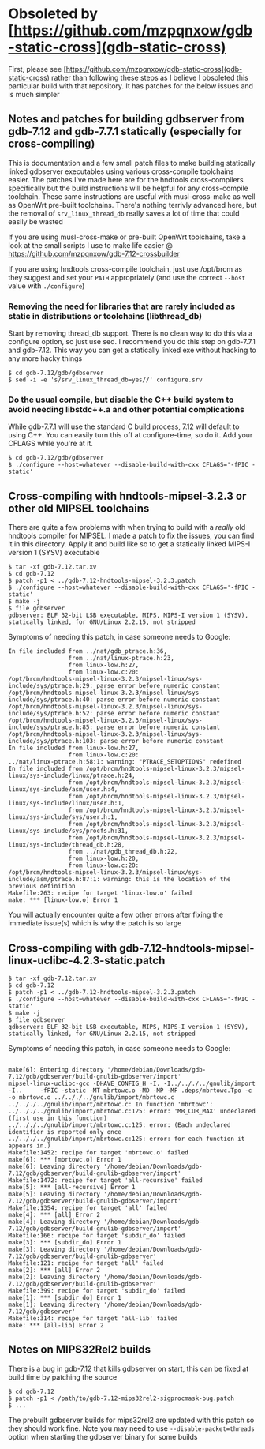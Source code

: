 # Obsoleted by [https://github.com/mzpqnxow/gdb-static-cross](gdb-static-cross)

First, please see [https://github.com/mzpqnxow/gdb-static-cross](gdb-static-cross) rather than following these steps as I believe I obsoleted this particular build with that repository. It has patches for the below issues and is much simpler

## Notes and patches for building gdbserver from gdb-7.12 and gdb-7.7.1 statically (especially for cross-compiling)

This is documentation and a few small patch files to make building statically linked gdbserver executables using various cross-compile toolchains easier. The patches I've made here are for the hndtools cross-compilers specifically but the build instructions will be helpful for any cross-compile toolchain. These same instructions are useful with musl-cross-make as well as OpenWrt pre-built toolchains. There's nothing terrivly advanced here, but the removal of ```srv_linux_thread_db``` really saves a lot of time that could easily be wasted

If you are using musl-cross-make or pre-built OpenWrt toolchains, take a look at the small scripts I use to make life easier @ https://github.com/mzpqnxow/gdb-7.12-crossbuilder

If you are using hndtools cross-compile toolchain, just use /opt/brcm as they suggest and set your ```PATH``` appropriately (and use the correct ```--host``` value with ```./configure```)

### Removing the need for libraries that are rarely included as static in distributions or toolchains (libthread_db)

Start by removing thread_db support. There is no clean way to do this via a configure option, so just use sed. I recommend you do this step on gdb-7.7.1 and gdb-7.12. This way you can get a statically linked exe without hacking to any more hacky things

```
$ cd gdb-7.12/gdb/gdbserver
$ sed -i -e 's/srv_linux_thread_db=yes//' configure.srv
```

### Do the usual compile, but disable the C++ build system to avoid needing libstdc++.a and other potential complications

While gdb-7.7.1 will use the standard C build process, 7.12 will default to using C++. You can easily turn this off at configure-time, so do it. Add your CFLAGS while you're at it.

```
$ cd gdb-7.12/gdb/gdbserver
$ ./configure --host=whatever --disable-build-with-cxx CFLAGS='-fPIC -static'
```

## Cross-compiling with hndtools-mipsel-3.2.3 or other old MIPSEL toolchains

There are quite a few problems with when trying to build with a *really* old hndtools compiler for MIPSEL. I made a patch to fix the issues, you can find it in this directory. Apply it and build like so to get a statically linked MIPS-I version 1 (SYSV) executable

```
$ tar -xf gdb-7.12.tar.xv
$ cd gdb-7.12
$ patch -p1 < ../gdb-7.12-hndtools-mipsel-3.2.3.patch
$ ./configure --host=whatever --disable-build-with-cxx CFLAGS='-fPIC -static'
$ make -j
$ file gdbserver 
gdbserver: ELF 32-bit LSB executable, MIPS, MIPS-I version 1 (SYSV), statically linked, for GNU/Linux 2.2.15, not stripped
```

Symptoms of needing this patch, in case someone needs to Google:

```
In file included from ../nat/gdb_ptrace.h:36,
                 from ../nat/linux-ptrace.h:23,
                 from linux-low.h:27,
                 from linux-low.c:20:
/opt/brcm/hndtools-mipsel-linux-3.2.3/mipsel-linux/sys-include/sys/ptrace.h:29: parse error before numeric constant
/opt/brcm/hndtools-mipsel-linux-3.2.3/mipsel-linux/sys-include/sys/ptrace.h:40: parse error before numeric constant
/opt/brcm/hndtools-mipsel-linux-3.2.3/mipsel-linux/sys-include/sys/ptrace.h:52: parse error before numeric constant
/opt/brcm/hndtools-mipsel-linux-3.2.3/mipsel-linux/sys-include/sys/ptrace.h:85: parse error before numeric constant
/opt/brcm/hndtools-mipsel-linux-3.2.3/mipsel-linux/sys-include/sys/ptrace.h:103: parse error before numeric constant
In file included from linux-low.h:27,
                 from linux-low.c:20:
../nat/linux-ptrace.h:58:1: warning: "PTRACE_SETOPTIONS" redefined
In file included from /opt/brcm/hndtools-mipsel-linux-3.2.3/mipsel-linux/sys-include/linux/ptrace.h:24,
                 from /opt/brcm/hndtools-mipsel-linux-3.2.3/mipsel-linux/sys-include/asm/user.h:4,
                 from /opt/brcm/hndtools-mipsel-linux-3.2.3/mipsel-linux/sys-include/linux/user.h:1,
                 from /opt/brcm/hndtools-mipsel-linux-3.2.3/mipsel-linux/sys-include/sys/user.h:1,
                 from /opt/brcm/hndtools-mipsel-linux-3.2.3/mipsel-linux/sys-include/sys/procfs.h:31,
                 from /opt/brcm/hndtools-mipsel-linux-3.2.3/mipsel-linux/sys-include/thread_db.h:28,
                 from ../nat/gdb_thread_db.h:22,
                 from linux-low.h:20,
                 from linux-low.c:20:
/opt/brcm/hndtools-mipsel-linux-3.2.3/mipsel-linux/sys-include/asm/ptrace.h:87:1: warning: this is the location of the previous definition
Makefile:263: recipe for target 'linux-low.o' failed
make: *** [linux-low.o] Error 1
```

You will actually encounter quite a few other errors after fixing the immediate issue(s) which is why the patch is so large

## Cross-compiling with gdb-7.12-hndtools-mipsel-linux-uclibc-4.2.3-static.patch

```
$ tar -xf gdb-7.12.tar.xv
$ cd gdb-7.12
$ patch -p1 < ../gdb-7.12-hndtools-mipsel-3.2.3.patch
$ ./configure --host=whatever --disable-build-with-cxx CFLAGS='-fPIC -static'
$ make -j
$ file gdbserver
gdbserver: ELF 32-bit LSB executable, MIPS, MIPS-I version 1 (SYSV), statically linked, for GNU/Linux 2.2.15, not stripped
```

Symptoms of needing this patch, in case someone needs to Google:

```

make[6]: Entering directory '/home/debian/Downloads/gdb-7.12/gdb/gdbserver/build-gnulib-gdbserver/import'
mipsel-linux-uclibc-gcc -DHAVE_CONFIG_H -I. -I../.././../gnulib/import -I..     -fPIC -static -MT mbrtowc.o -MD -MP -MF .deps/mbrtowc.Tpo -c -o mbrtowc.o ../.././../gnulib/import/mbrtowc.c
../.././../gnulib/import/mbrtowc.c: In function 'mbrtowc':
../.././../gnulib/import/mbrtowc.c:125: error: 'MB_CUR_MAX' undeclared (first use in this function)
../.././../gnulib/import/mbrtowc.c:125: error: (Each undeclared identifier is reported only once
../.././../gnulib/import/mbrtowc.c:125: error: for each function it appears in.)
Makefile:1452: recipe for target 'mbrtowc.o' failed
make[6]: *** [mbrtowc.o] Error 1
make[6]: Leaving directory '/home/debian/Downloads/gdb-7.12/gdb/gdbserver/build-gnulib-gdbserver/import'
Makefile:1472: recipe for target 'all-recursive' failed
make[5]: *** [all-recursive] Error 1
make[5]: Leaving directory '/home/debian/Downloads/gdb-7.12/gdb/gdbserver/build-gnulib-gdbserver/import'
Makefile:1354: recipe for target 'all' failed
make[4]: *** [all] Error 2
make[4]: Leaving directory '/home/debian/Downloads/gdb-7.12/gdb/gdbserver/build-gnulib-gdbserver/import'
Makefile:166: recipe for target 'subdir_do' failed
make[3]: *** [subdir_do] Error 1
make[3]: Leaving directory '/home/debian/Downloads/gdb-7.12/gdb/gdbserver/build-gnulib-gdbserver'
Makefile:121: recipe for target 'all' failed
make[2]: *** [all] Error 2
make[2]: Leaving directory '/home/debian/Downloads/gdb-7.12/gdb/gdbserver/build-gnulib-gdbserver'
Makefile:399: recipe for target 'subdir_do' failed
make[1]: *** [subdir_do] Error 1
make[1]: Leaving directory '/home/debian/Downloads/gdb-7.12/gdb/gdbserver'
Makefile:314: recipe for target 'all-lib' failed
make: *** [all-lib] Error 2
```

## Notes on MIPS32Rel2 builds

There is a bug in gdb-7.12 that kills gdbserver on start, this can be fixed at build time by patching the source

```
$ cd gdb-7.12
$ patch -p1 < /path/to/gdb-7.12-mips32rel2-sigprocmask-bug.patch
$ ...
```

The prebuilt gdbserver builds for mips32rel2 are updated with this patch so they should work fine. Note you may need to use ```--disable-packet=threads``` option when starting the gdbserver binary for some builds


